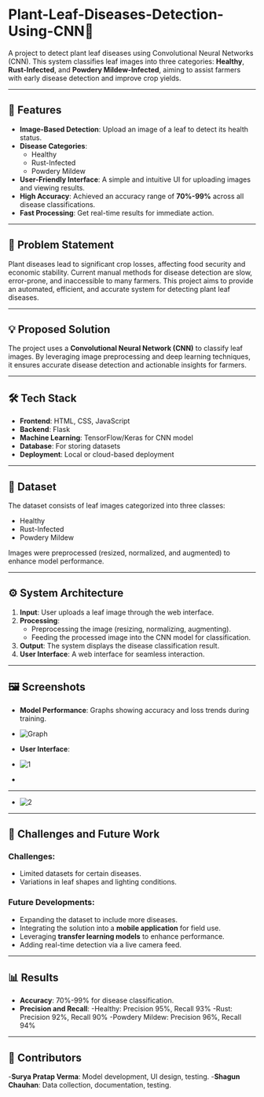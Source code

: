 # Plant-Leaf-Diseases-Detection-Using-CNN🌿

A project to detect plant leaf diseases using Convolutional Neural Networks (CNN). This system classifies leaf images into three categories: **Healthy**, **Rust-Infected**, and **Powdery Mildew-Infected**, aiming to assist farmers with early disease detection and improve crop yields.

---

## 🚀 Features
- **Image-Based Detection**: Upload an image of a leaf to detect its health status.
- **Disease Categories**:
  - Healthy
  - Rust-Infected
  - Powdery Mildew
- **User-Friendly Interface**: A simple and intuitive UI for uploading images and viewing results.
- **High Accuracy**: Achieved an accuracy range of **70%-99%** across all disease classifications.
- **Fast Processing**: Get real-time results for immediate action.

---

## 🧐 Problem Statement
Plant diseases lead to significant crop losses, affecting food security and economic stability. Current manual methods for disease detection are slow, error-prone, and inaccessible to many farmers. This project aims to provide an automated, efficient, and accurate system for detecting plant leaf diseases.

---

## 💡 Proposed Solution
The project uses a **Convolutional Neural Network (CNN)** to classify leaf images. By leveraging image preprocessing and deep learning techniques, it ensures accurate disease detection and actionable insights for farmers.

---

## 🛠️ Tech Stack
- **Frontend**: HTML, CSS, JavaScript
- **Backend**: Flask
- **Machine Learning**: TensorFlow/Keras for CNN model
- **Database**: For storing datasets
- **Deployment**: Local or cloud-based deployment

---

## 📁 Dataset
The dataset consists of leaf images categorized into three classes:
- Healthy
- Rust-Infected
- Powdery Mildew

Images were preprocessed (resized, normalized, and augmented) to enhance model performance.

---

## ⚙️ System Architecture
1. **Input**: User uploads a leaf image through the web interface.
2. **Processing**:
   - Preprocessing the image (resizing, normalizing, augmenting).
   - Feeding the processed image into the CNN model for classification.
3. **Output**: The system displays the disease classification result.
4. **User Interface**: A web interface for seamless interaction.

---

## 🖼️ Screenshots
- **Model Performance**: Graphs showing accuracy and loss trends during training.
- ![Graph](https://github.com/user-attachments/assets/30725078-18ad-4a7e-b2d5-e354bba790a8)

- **User Interface**:
- ![1](https://github.com/user-attachments/assets/71c27cb9-9a9c-406d-ac50-36dbc8eaed41)
- 
- -------------------

- ![2](https://github.com/user-attachments/assets/8e4d1fd8-82cb-4c93-a4bc-079a5760ed0c)




---

## 🚧 Challenges and Future Work
### Challenges:
- Limited datasets for certain diseases.
- Variations in leaf shapes and lighting conditions.

### Future Developments:
- Expanding the dataset to include more diseases.
- Integrating the solution into a **mobile application** for field use.
- Leveraging **transfer learning models** to enhance performance.
- Adding real-time detection via a live camera feed.

---

## 📊 Results
- **Accuracy**: 70%-99% for disease classification.
- **Precision and Recall**:
     -Healthy: Precision 95%, Recall 93%
     -Rust: Precision 92%, Recall 90%
     -Powdery Mildew: Precision 96%, Recall 94%

---

## 🤝 Contributors
  -**Surya Pratap Verma**: Model development, UI design, testing.
  -**Shagun Chauhan**: Data collection, documentation, testing.
